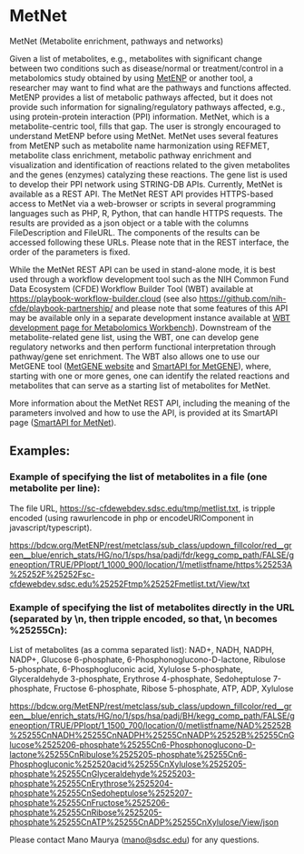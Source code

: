 # MetNet
MetNet (Metabolite enrichment, pathways and networks)

Given a list of metabolites, e.g., metabolites with significant change between two conditions such as disease/normal or treatment/control in a metabolomics study obtained by using <a href="https://github.com/metabolomicsworkbench/MetENP">MetENP</a> or another tool, a researcher may want to find what are the pathways and functions affected. MetENP provides a list of metabolic pathways affected, but it does not provide such information for signaling/regulatory pathways affected, e.g., using protein-protein interaction (PPI) information. MetNet, which is a metabolite-centric tool, fills that gap. The user is strongly encouraged to understand MetENP before using MetNet. MetNet uses several features from MetENP such as metabolite name harmonization using REFMET, metabolite class enrichment, metabolic pathway enrichment and visualization and identification of reactions related to the given metabolites and the genes (enzymes) catalyzing these reactions. The gene list is used to develop their PPI network using STRING-DB APIs. Currently, MetNet is available as a REST API. The MetNet REST API provides HTTPS-based access to MetNet via a web-browser or scripts in several programming languages such as PHP, R, Python, that can handle HTTPS requests. The results are provided as a json object or a table with the columns FileDescription and FileURL. The components of the results can be accessed following these URLs. Please note that in the REST interface, the order of the parameters is fixed.

While the MetNet REST API can be used in stand-alone mode, it is best used through a workflow development tool such as the NIH Common Fund Data Ecosystem (CFDE) Workflow Builder Tool (WBT) available at https://playbook-workflow-builder.cloud (see also https://github.com/nih-cfde/playbook-partnership/ and please note that some features of this API may be available only in a separate development instance available at <a href="https://github.com/metabolomicsworkbench/playbook-partnership/tree/playbook-partnership-mano-20221129">WBT development page for Metabolomics Workbench</a>). Downstream of the metabolite-related gene list, using the WBT, one can develop gene regulatory networks and then perform functional interpretation through pathway/gene set enrichment. The WBT also allows one to use our MetGENE tool (<a href="https://github.com/metabolomicsworkbench/MetGENE">MetGENE website</a> and <a href="https://smart-api.info/ui/342e4cec92030d74efd84b61650fb0ea">SmartAPI for MetGENE</a>), where, starting with one or more genes, one can identify the related reactions and metabolites that can serve as a starting list of metabolites for MetNet. 

More information about the MetNet REST API, including the meaning of the parameters involved and how to use the API, is provided at its SmartAPI page (<a href="http://smart-api.info/registry?q=67cc0e21b6238472f6f1f00e6b7c32aa">SmartAPI for MetNet</a>).

## Examples:

### Example of specifying the list of metabolites in a file (one metabolite per line):

The file URL, https://sc-cfdewebdev.sdsc.edu/tmp/metlist.txt, is tripple encoded (using rawurlencode in php or encodeURIComponent in javascript/typescript).

https://bdcw.org/MetENP/rest/metclass/sub_class/updown_fillcolor/red__green__blue/enrich_stats/HG/no/1/sps/hsa/padj/fdr/kegg_comp_path/FALSE/geneoption/TRUE/PPIopt/1_1000_900/location/1/metlistfname/https%25253A%25252F%25252Fsc-cfdewebdev.sdsc.edu%25252Ftmp%25252Fmetlist.txt/View/txt

### Example of specifying the list of metabolites directly in the URL (separated by \n, then tripple encoded, so that, \n becomes %25255Cn):
List of metabolites (as a comma separated list):
NAD+, NADH, NADPH, NADP+, Glucose 6-phosphate, 6-Phosphonoglucono-D-lactone, Ribulose 5-phosphate, 6-Phosphogluconic acid, Xylulose 5-phosphate, Glyceraldehyde 3-phosphate, Erythrose 4-phosphate, 
Sedoheptulose 7-phosphate, Fructose 6-phosphate, Ribose 5-phosphate, ATP, ADP, Xylulose

https://bdcw.org/MetENP/rest/metclass/sub_class/updown_fillcolor/red__green__blue/enrich_stats/HG/no/1/sps/hsa/padj/BH/kegg_comp_path/FALSE/geneoption/TRUE/PPIopt/1_1500_700/location/0/metlistfname/NAD%25252B%25255CnNADH%25255CnNADPH%25255CnNADP%25252B%25255CnGlucose%2525206-phosphate%25255Cn6-Phosphonoglucono-D-lactone%25255CnRibulose%2525205-phosphate%25255Cn6-Phosphogluconic%252520acid%25255CnXylulose%2525205-phosphate%25255CnGlyceraldehyde%2525203-phosphate%25255CnErythrose%2525204-phosphate%25255CnSedoheptulose%2525207-phosphate%25255CnFructose%2525206-phosphate%25255CnRibose%2525205-phosphate%25255CnATP%25255CnADP%25255CnXylulose/View/json

Please contact Mano Maurya (mano@sdsc.edu) for any questions.
